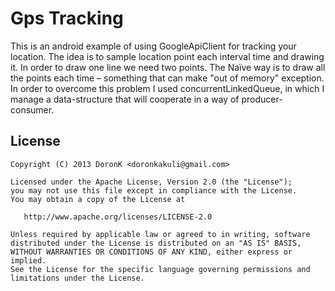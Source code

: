 Gps Tracking
==========
This is an android example of using GoogleApiClient for tracking your location.
The idea is to sample location point each interval time and drawing it. In order to draw one line we need two points. The Naïve way is to draw all the points each time – something that can make "out of memory" exception. In order to overcome this problem I used  concurrentLinkedQueue, in which I manage a data-structure that will cooperate in a way of producer-consumer.




License
-----------

    Copyright (C) 2013 DoronK <doronkakuli@gmail.com>

    Licensed under the Apache License, Version 2.0 (the "License");
    you may not use this file except in compliance with the License.
    You may obtain a copy of the License at

       http://www.apache.org/licenses/LICENSE-2.0

    Unless required by applicable law or agreed to in writing, software
    distributed under the License is distributed on an "AS IS" BASIS,
    WITHOUT WARRANTIES OR CONDITIONS OF ANY KIND, either express or implied.
    See the License for the specific language governing permissions and
    limitations under the License.
    
    
    
    

    
    
    
    